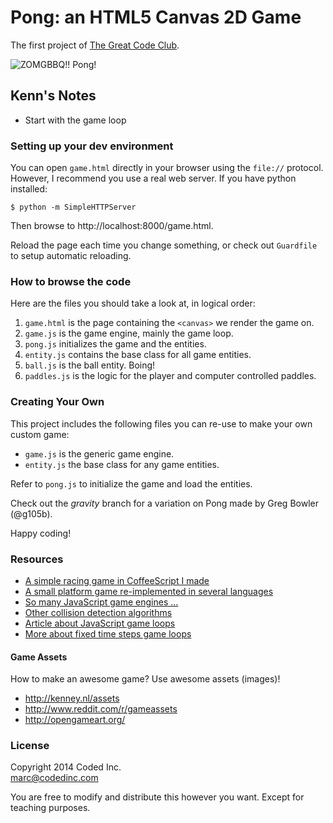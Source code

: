 # Pong: an HTML5 Canvas 2D Game

The first project of [The Great Code Club](http://www.greatcodeclub.com/).

![ZOMGBBQ!! Pong!](https://raw2.github.com/codedinc/pong/master/preview.png)

## Kenn's Notes
* Start with the game loop

### Setting up your dev environment

You can open `game.html` directly in your browser using the `file://` protocol. However, I recommend you use a real web server. If you have python installed:

    $ python -m SimpleHTTPServer

Then browse to http://localhost:8000/game.html.

Reload the page each time you change something, or check out `Guardfile` to setup automatic reloading.

### How to browse the code

Here are the files you should take a look at, in logical order:

1. `game.html` is the page containing the `<canvas>` we render the game on.
2. `game.js` is the game engine, mainly the game loop.
3. `pong.js` initializes the game and the entities.
4. `entity.js` contains the base class for all game entities.
5. `ball.js` is the ball entity. Boing!
6. `paddles.js` is the logic for the player and computer controlled paddles.

### Creating Your Own

This project includes the following files you can re-use to make your own custom game:

- `game.js` is the generic game engine.
- `entity.js` the base class for any game entities.

Refer to `pong.js` to initialize the game and load the entities.

Check out the *gravity* branch for a variation on Pong made by Greg Bowler (@g105b).

Happy coding!

### Resources

- [A simple racing game in CoffeeScript I made](http://macournoyer.com/game/)
- [A small platform game re-implemented in several languages](https://github.com/alejolp/grounded)
- [So many JavaScript game engines ...](http://html5gameengine.com/)
- [Other collision detection algorithms](http://devmag.org.za/2009/04/13/basic-collision-detection-in-2d-part-1/)
- [Article about JavaScript game loops](http://nokarma.org/2011/02/02/javascript-game-development-the-game-loop/index.html)
- [More about fixed time steps game loops](http://www.flipcode.com/archives/Main_Loop_with_Fixed_Time_Steps.shtml)

#### Game Assets

How to make an awesome game? Use awesome assets (images)!

- http://kenney.nl/assets
- http://www.reddit.com/r/gameassets
- http://opengameart.org/

### License

Copyright 2014 Coded Inc.  
marc@codedinc.com

You are free to modify and distribute this however you want. Except for teaching purposes.
